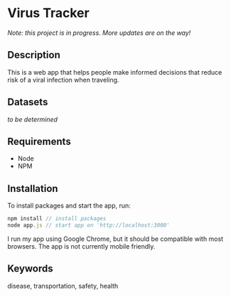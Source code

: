 # Virus Tracker

*Note: this project is in progress. More updates are on the way!*

## Description
This is a web app that helps people make informed decisions that reduce risk of a viral infection when traveling.

## Datasets
*to be determined*

## Requirements
- Node
- NPM

## Installation
To install packages and start the app, run:
```javascript
npm install // install packages
node app.js // start app on 'http://localhost:3000'
```

I run my app using Google Chrome, but it should be compatible with most browsers. The app is not currently mobile friendly.

## Keywords
disease, transportation, safety, health
